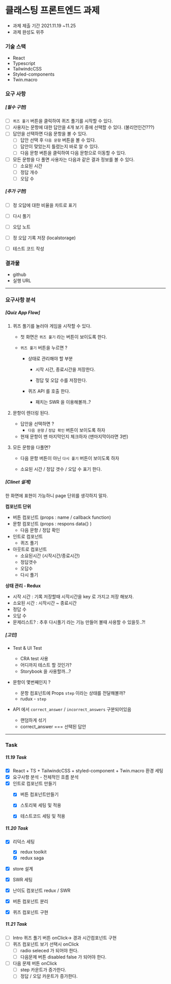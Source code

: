 # 클래스팅 프론트엔드 과제 

- 과제 제출 기간 2021.11.19 ~11.25
- 과제 완성도 위주



### 기술 스택 

- React 
- Typescript
- TailwindcCSS
- Styled-components
- Twin.macro



### 요구 사항

##### [필수 구현]

- [ ] `퀴즈 풀기` 버튼을 클릭하여 퀴즈 풀기를 시작할 수 있다.
- [ ] 사용자는 문항에 대한 답안을 4개 보기 중에 선택할 수 있다. (불리언인건???)
- [ ] 답안을 선택하면 다음 문항을 볼 수 있다.
  - [ ] 답안 선택 후 `다음 문항` 버튼을 볼 수 있다.
  - [ ] 답안이 맞았는지 틀렸는지 바로 알 수 있다.
  - [ ] 다음 문항 버튼을 클릭하여 다음 문항으로 이동할 수 있다.
- [ ] 모든 문항을 다 풀면 사용자는 다음과 같은 결과 정보를 볼 수 있다.
  - [ ] 소요된 시간
  - [ ] 정답 개수
  - [ ] 오답 수

##### [추가 구현]

- [ ] 정 오답에 대한 비율을 차트로 표기
- [ ] 다시 풀기
- [ ] 오답 노트
- [ ] 정 오답 기록 저장 (localstorage)
- [ ] 테스트 코드 작성



### 결과물

- github 
- 실행 URL 



-----

### 요구사항 분석

##### [Quiz App Flow]

1. 퀴즈 풀기를 눌러야 게임을 시작할 수 있다.

   - 첫 화면은 `퀴즈 풀기` 라는 버튼이 보이도록 한다.

   - `퀴즈 풀기` 버튼을 누르면 ?

     - 상태로 관리해야 할 부분

       - 시작 시간, 종료시간을 저장한다.

       - 정답 및 오답 수를 저장한다.

     - 퀴즈 API 를 호출 한다.
       - 패치는 SWR 을 이용해볼까..?

2. 문항이 렌더링 된다.

   - 답안을 선택하면 ?
     - `다음 문항` / `정답 확인` 버튼이 보이도록 하자
   - 현재 문항이 맨 마지막인지 체크하자 (맨마지막이라면 3번)

3. 모든 문항을 다풀면?

   - 다음 문항 버튼이 아닌 `다시 풀기` 버튼이 보이도록 하자

   - 소요된 시간 / 정답 갯수 / 오답 수 표기 한다.



##### [Clinet 설계]

한 화면에 표현이 가능하니 page 단위를 생각하지 말자.

**컴포넌트 단위**

- 버튼 컴포넌트 (props : name / callback function)
- 문항 컴포넌트 (props :  respons data{} )
  - 다음 문항 / 정답 확인
- 인트로 컴포넌트 
  - 퀴즈 풀기
- 아웃트로 컴포넌트 
  - 소요된시간 (시작시간/종료시간)
  - 정답갯수
  - 오답수
  - 다시 풀기

**상태 관리 - Redux**

- 시작 시간 : 기록 저장할때 시작시간을 key 로 가지고 저장 해보자.
- 소요된 시간 : 시작시간 ~ 종료시간
- 정답 수 
- 오답 수 
- 문제리스트? : 추후 다시풀기 라는 기능 만들어 볼때 사용할 수 있을듯..?!



##### [고민]

- Test & UI Test

  - CRA test  사용
  - 어디까지 테스트 할 것인가?
  - Storybook 을 사용할까...? 

  

- 문항이 몇번째인지 ?

  - 문항 컴포넌트에 Props `step` 이라는 상태를 전달해볼까?
  - rudux -  `step` 

- API 에서 `correct_answer` / `incorrect_answers` 구분되어있음
  - 랜덤하게 섞기
  - correct_answer === 선택된 답안



-----

### Task

##### 11.19 Task

- [x] React + TS + TailwindcCSS + styled-component + Twin.macro 환경 세팅
- [x] 요구사항 분석 - 전체적인 흐름 분석
- [x] 인트로 컴포넌트 만들기
  - [x] 버튼 컴포넌트만들기
  - [x] 스토리북 세팅 및 적용
  - [x] 테스트코드 세팅 및 적용



##### 11.20 Task

- [x] 리덕스 세팅
  - [x] redux toolkit
  - [x] redux saga
- [x] store 설계
- [x] SWR 세팅
- [x] 난이도 컴포넌트 redux / SWR 
- [x] 버튼 컴포넌트 분리
- [x] 퀴즈 컴포넌트 구현



##### 11.21 Task

- [ ] Intro 퀴즈 풀기 버튼 onClick-> 경과 시간컴포넌트 구현
- [ ] 퀴즈 컴포넌트 보기 선택시 onClick 
  - [ ] radio seleced 가 되어야 한다.
  - [ ] 다음문제 버튼 disabled false 가 되어야 한다.
- [ ] 다음 문제 버튼 onClick
  - [ ] step 카운트가 증가한다.
  - [ ] 정답 / 오답 카운트가 증가한다.